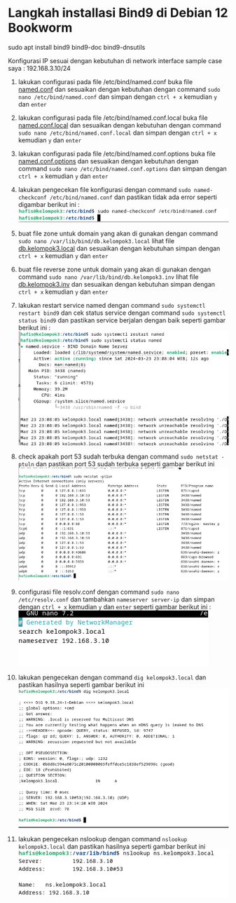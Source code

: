 # Langkah installasi Bind9 di Debian 12 Bookworm

sudo apt install bind9 bind9-doc bind9-dnsutils 

Konfigurasi IP sesuai dengan kebutuhan di network interface
sample case saya : 192.168.3.10/24


1.  lakukan configurasi pada file /etc/bind/named.conf
buka file [named.conf](./named.conf) dan sesuaikan dengan kebutuhan
dengan command `sudo nano /etc/bind/named.conf` dan simpan dengan `ctrl + x` kemudian `y` dan `enter`

2. lakukan configurasi pada file /etc/bind/named.conf.local
buka file [named.conf.local](./named.conf.local) dan sesuaikan dengan kebutuhan
dengan command `sudo nano /etc/bind/named.conf.local` dan simpan dengan `ctrl + x` kemudian `y` dan `enter`

3. lakukan configurasi pada file /etc/bind/named.conf.options
buka file [named.conf.options](./named.conf.options) dan sesuaikan dengan kebutuhan
dengan command `sudo nano /etc/bind/named.conf.options` dan simpan dengan `ctrl + x` kemudian `y` dan `enter`

4.  lakukan pengecekan file konfigurasi dengan command `sudo named-checkconf /etc/bind/named.conf` dan pastikan tidak ada error seperti digambar berikut ini : ![named-checkconf](./img/check.png)

5. buat file zone untuk domain yang akan di gunakan dengan command `sudo nano /var/lib/bind/db.kelompok3.local` lihat file [db.kelompok3.local](./db.kelompok3.local) dan sesuaikan dengan kebutuhan simpan dengan `ctrl + x` kemudian `y` dan `enter`

6. buat file reverse zone untuk domain yang akan di gunakan dengan command `sudo nano /var/lib/bind/db.kelompok3.inv` lihat file [db.kelompok3.inv](./db.kelompok3.inv) dan sesuaikan dengan kebutuhan simpan dengan `ctrl + x` kemudian `y` dan `enter`

7. lakukan restart service named dengan command `sudo systemctl restart bind9` dan cek status service dengan command `sudo systemctl status bind9` dan pastikan service berjalan dengan baik seperti gambar berikut ini : ![status](./img/restart-named.png)

8. check apakah port 53 sudah terbuka dengan command `sudo netstat -ptuln` dan pastikan port 53 sudah terbuka seperti gambar berikut ini![netstat](./img/netstat.png)
9. configurasi file resolv.conf dengan command `sudo nano /etc/resolv.conf` dan tambahkan `nameserver server-ip` dan simpan dengan `ctrl + x` kemudian `y` dan `enter` seperti gambar berikut ini : ![resolv](./img/resolv.png)

10. lakukan pengecekan dengan command `dig kelompok3.local` dan pastikan hasilnya seperti gambar berikut ini <br>![dig](./img/dig.png)

11. lakukan pengecekan nslookup dengan command `nslookup kelompok3.local` dan pastikan hasilnya seperti gambar berikut ini <br>![nslookup](./img/nslookup.png)